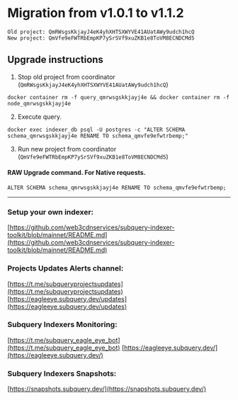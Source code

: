 # Migration from v1.0.1 to v1.1.2
```
Old project: QmRWsgsKkjayJ4eK4yhXHTSXWYVE41AUatAWy9udch1hcQ
New project: QmVfe9eFWTRbEmpKP7ySrSVf9xuZKB1e8ToVM8ECNDCMd5
```


## Upgrade instructions
 1) Stop old project from coordinator (`QmRWsgsKkjayJ4eK4yhXHTSXWYVE41AUatAWy9udch1hcQ`)

```
docker container rm -f query_qmrwsgskkjayj4e && docker container rm -f node_qmrwsgskkjayj4e
```

 2) Execute query.

```
docker exec indexer_db psql -U postgres -c "ALTER SCHEMA schema_qmrwsgskkjayj4e RENAME TO schema_qmvfe9efwtrbemp;"

```

 3) Run new project from coordinator (`QmVfe9eFWTRbEmpKP7ySrSVf9xuZKB1e8ToVM8ECNDCMd5`)

#### RAW Upgrade command. For Native requests.
`ALTER SCHEMA schema_qmrwsgskkjayj4e RENAME TO schema_qmvfe9efwtrbemp;`


___
### Setup your own indexer:

[https://github.com/web3cdnservices/subquery-indexer-toolkit/blob/mainnet/README.md](https://github.com/web3cdnservices/subquery-indexer-toolkit/blob/mainnet/README.md)

### Projects Updates Alerts channel:

[https://t.me/subqueryprojectsupdates](https://t.me/subqueryprojectsupdates) [https://eagleeye.subquery.dev/updates](https://eagleeye.subquery.dev/updates)

### Subquery Indexers Monitoring:

[https://t.me/subquery_eagle_eye_bot](https://t.me/subquery_eagle_eye_bot) [https://eagleeye.subquery.dev/](https://eagleeye.subquery.dev/)


### Subquery Indexers Snapshots:

[https://snapshots.subquery.dev/](https://snapshots.subquery.dev/)

